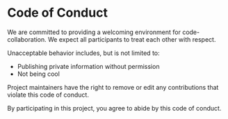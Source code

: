 # Code of Conduct

We are committed to providing a welcoming environment for code-collaboration. We expect all participants to treat each other with respect.

Unacceptable behavior includes, but is not limited to:
* Publishing private information without permission
* Not being cool

Project maintainers have the right to remove or edit any contributions that violate this code of conduct.

By participating in this project, you agree to abide by this code of conduct.
